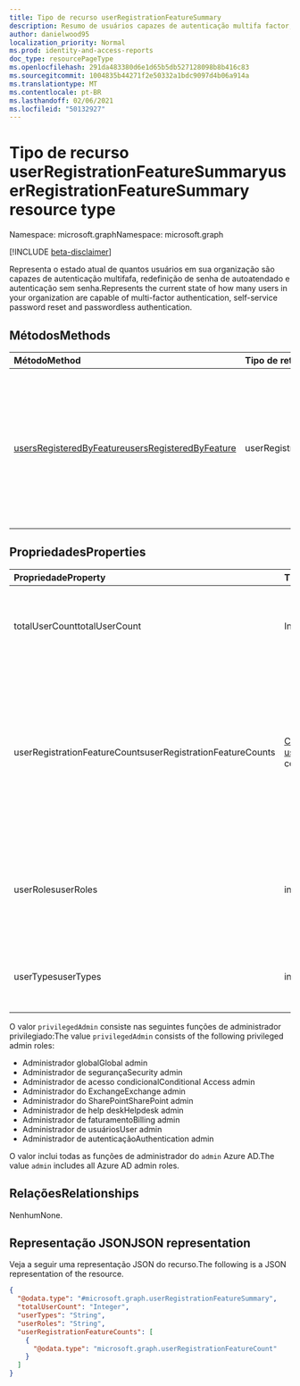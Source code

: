 ```yaml
---
title: Tipo de recurso userRegistrationFeatureSummary
description: Resumo de usuários capazes de autenticação multifa factor, redefinição Self-Service senha e autenticação sem senha.
author: danielwood95
localization_priority: Normal
ms.prod: identity-and-access-reports
doc_type: resourcePageType
ms.openlocfilehash: 291da483380d6e1d65b5db527128098b8b416c83
ms.sourcegitcommit: 1004835b44271f2e50332a1bdc9097d4b06a914a
ms.translationtype: MT
ms.contentlocale: pt-BR
ms.lasthandoff: 02/06/2021
ms.locfileid: "50132927"
---
```

# <a name="userregistrationfeaturesummary-resource-type"></a><span data-ttu-id="b0c93-103">Tipo de recurso userRegistrationFeatureSummary</span><span class="sxs-lookup"><span data-stu-id="b0c93-103">userRegistrationFeatureSummary resource type</span></span>

<span data-ttu-id="b0c93-104">Namespace: microsoft.graph</span><span class="sxs-lookup"><span data-stu-id="b0c93-104">Namespace: microsoft.graph</span></span>

[!INCLUDE [beta-disclaimer](../../includes/beta-disclaimer.md)]

<span data-ttu-id="b0c93-105">Representa o estado atual de quantos usuários em sua organização são capazes de autenticação multifafa, redefinição de senha de autoatendado e autenticação sem senha.</span><span class="sxs-lookup"><span data-stu-id="b0c93-105">Represents the current state of how many users in your organization are capable of multi-factor authentication, self-service password reset and passwordless authentication.</span></span>

## <a name="methods"></a><span data-ttu-id="b0c93-106">Métodos</span><span class="sxs-lookup"><span data-stu-id="b0c93-106">Methods</span></span>

| <span data-ttu-id="b0c93-107">Método</span><span class="sxs-lookup"><span data-stu-id="b0c93-107">Method</span></span>       | <span data-ttu-id="b0c93-108">Tipo de retorno</span><span class="sxs-lookup"><span data-stu-id="b0c93-108">Return Type</span></span> | <span data-ttu-id="b0c93-109">Descrição</span><span class="sxs-lookup"><span data-stu-id="b0c93-109">Description</span></span> |
|:-------------|:------------|:------------|
| [<span data-ttu-id="b0c93-110">usersRegisteredByFeature</span><span class="sxs-lookup"><span data-stu-id="b0c93-110">usersRegisteredByFeature</span></span>](../api/authenticationmethodsroot-usersregisteredbyfeature.md) | <span data-ttu-id="b0c93-111">userRegistrationFeatureSummary</span><span class="sxs-lookup"><span data-stu-id="b0c93-111">userRegistrationFeatureSummary</span></span> | <span data-ttu-id="b0c93-112">Obter o número de usuários capazes de autenticação multifa factor, Self-Service redefinição de senha e autenticação sem senha.</span><span class="sxs-lookup"><span data-stu-id="b0c93-112">Get the number of users capable of Multi-Factor Authentication, Self-Service Password Reset, and Passwordless authentication.</span></span> |

## <a name="properties"></a><span data-ttu-id="b0c93-113">Propriedades</span><span class="sxs-lookup"><span data-stu-id="b0c93-113">Properties</span></span>
|<span data-ttu-id="b0c93-114">Propriedade</span><span class="sxs-lookup"><span data-stu-id="b0c93-114">Property</span></span>|<span data-ttu-id="b0c93-115">Tipo</span><span class="sxs-lookup"><span data-stu-id="b0c93-115">Type</span></span>|<span data-ttu-id="b0c93-116">Descrição</span><span class="sxs-lookup"><span data-stu-id="b0c93-116">Description</span></span>|
|:---|:---|:---|
|<span data-ttu-id="b0c93-117">totalUserCount</span><span class="sxs-lookup"><span data-stu-id="b0c93-117">totalUserCount</span></span>|<span data-ttu-id="b0c93-118">Int64</span><span class="sxs-lookup"><span data-stu-id="b0c93-118">Int64</span></span>|<span data-ttu-id="b0c93-119">Número total de contas de usuários, excluindo aquelas bloqueadas</span><span class="sxs-lookup"><span data-stu-id="b0c93-119">Total number of users accounts, excluding those that are blocked</span></span>|
|<span data-ttu-id="b0c93-120">userRegistrationFeatureCounts</span><span class="sxs-lookup"><span data-stu-id="b0c93-120">userRegistrationFeatureCounts</span></span>|<span data-ttu-id="b0c93-121">[Coleção userRegistrationFeatureCount](../resources/userregistrationfeaturecount.md)</span><span class="sxs-lookup"><span data-stu-id="b0c93-121">[userRegistrationFeatureCount](../resources/userregistrationfeaturecount.md) collection</span></span>|<span data-ttu-id="b0c93-122">Número de usuários registrados ou com capacidade para Autenticação Multifa factor, Self-Service redefinição de senha e autenticação sem senha.</span><span class="sxs-lookup"><span data-stu-id="b0c93-122">Number of users registered or capable for Multi-Factor Authentication, Self-Service Password Reset and Passwordless Authentication.</span></span>|
|<span data-ttu-id="b0c93-123">userRoles</span><span class="sxs-lookup"><span data-stu-id="b0c93-123">userRoles</span></span>|<span data-ttu-id="b0c93-124">includedUserRoles</span><span class="sxs-lookup"><span data-stu-id="b0c93-124">includedUserRoles</span></span>|<span data-ttu-id="b0c93-125">Tipo de função de usuário.</span><span class="sxs-lookup"><span data-stu-id="b0c93-125">User role type.</span></span> <span data-ttu-id="b0c93-126">Os valores possíveis são: `all`, `privilegedAdmin`, `admin`, `user`.</span><span class="sxs-lookup"><span data-stu-id="b0c93-126">Possible values are: `all`, `privilegedAdmin`, `admin`, `user`.</span></span>|
|<span data-ttu-id="b0c93-127">userTypes</span><span class="sxs-lookup"><span data-stu-id="b0c93-127">userTypes</span></span>|<span data-ttu-id="b0c93-128">includedUserTypes</span><span class="sxs-lookup"><span data-stu-id="b0c93-128">includedUserTypes</span></span>|<span data-ttu-id="b0c93-129">Tipo de usuário.</span><span class="sxs-lookup"><span data-stu-id="b0c93-129">User type.</span></span> <span data-ttu-id="b0c93-130">Os valores possíveis são: `all`, `member`, `guest`.</span><span class="sxs-lookup"><span data-stu-id="b0c93-130">Possible values are: `all`, `member`, `guest`.</span></span>|

<span data-ttu-id="b0c93-131">O valor `privilegedAdmin` consiste nas seguintes funções de administrador privilegiado:</span><span class="sxs-lookup"><span data-stu-id="b0c93-131">The value `privilegedAdmin` consists of the following privileged admin roles:</span></span>

* <span data-ttu-id="b0c93-132">Administrador global</span><span class="sxs-lookup"><span data-stu-id="b0c93-132">Global admin</span></span>
* <span data-ttu-id="b0c93-133">Administrador de segurança</span><span class="sxs-lookup"><span data-stu-id="b0c93-133">Security admin</span></span>
* <span data-ttu-id="b0c93-134">Administrador de acesso condicional</span><span class="sxs-lookup"><span data-stu-id="b0c93-134">Conditional Access admin</span></span>
* <span data-ttu-id="b0c93-135">Administrador do Exchange</span><span class="sxs-lookup"><span data-stu-id="b0c93-135">Exchange admin</span></span>
* <span data-ttu-id="b0c93-136">Administrador do SharePoint</span><span class="sxs-lookup"><span data-stu-id="b0c93-136">SharePoint admin</span></span>
* <span data-ttu-id="b0c93-137">Administrador de help desk</span><span class="sxs-lookup"><span data-stu-id="b0c93-137">Helpdesk admin</span></span>
* <span data-ttu-id="b0c93-138">Administrador de faturamento</span><span class="sxs-lookup"><span data-stu-id="b0c93-138">Billing admin</span></span>
* <span data-ttu-id="b0c93-139">Administrador de usuários</span><span class="sxs-lookup"><span data-stu-id="b0c93-139">User admin</span></span>
* <span data-ttu-id="b0c93-140">Administrador de autenticação</span><span class="sxs-lookup"><span data-stu-id="b0c93-140">Authentication admin</span></span>

<span data-ttu-id="b0c93-141">O valor inclui todas as funções de administrador do `admin` Azure AD.</span><span class="sxs-lookup"><span data-stu-id="b0c93-141">The value `admin` includes all Azure AD admin roles.</span></span> 

## <a name="relationships"></a><span data-ttu-id="b0c93-142">Relações</span><span class="sxs-lookup"><span data-stu-id="b0c93-142">Relationships</span></span>
<span data-ttu-id="b0c93-143">Nenhum</span><span class="sxs-lookup"><span data-stu-id="b0c93-143">None.</span></span>

## <a name="json-representation"></a><span data-ttu-id="b0c93-144">Representação JSON</span><span class="sxs-lookup"><span data-stu-id="b0c93-144">JSON representation</span></span>
<span data-ttu-id="b0c93-145">Veja a seguir uma representação JSON do recurso.</span><span class="sxs-lookup"><span data-stu-id="b0c93-145">The following is a JSON representation of the resource.</span></span>
<!-- {
  "blockType": "resource",
  "@odata.type": "microsoft.graph.userRegistrationFeatureSummary"
}
-->
``` json
{
  "@odata.type": "#microsoft.graph.userRegistrationFeatureSummary",
  "totalUserCount": "Integer",
  "userTypes": "String",
  "userRoles": "String",
  "userRegistrationFeatureCounts": [
    {
      "@odata.type": "microsoft.graph.userRegistrationFeatureCount"
    }
  ]
}
```
